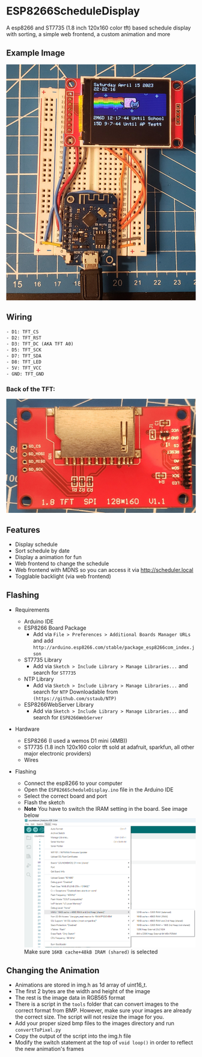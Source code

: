 # **ESP8266ScheduleDisplay**
A esp8266 and ST7735 (1.8 inch 120x160 color tft) based schedule display with sorting, a simple web frontend, a custom animation and more

## **Example Image**
![Image](example1.jpg)

## **Wiring**
    - D1: TFT_CS
    - D2: TFT_RST
    - D3: TFT_DC (AKA TFT A0)
    - D5: TFT_SCK
    - D7: TFT_SDA
    - D8: TFT_LED
    - 5V: TFT_VCC
    - GND: TFT_GND

### **Back of the TFT:**
![Image](example2.jpg)

## **Features**
- Display schedule
- Sort schedule by date
- Display a animation for fun
- Web frontend to change the schedule
- Web frontend with MDNS so you can access it via http://scheduler.local
- Togglable backlight (via web frontend)

## **Flashing**
- Requirements
    - Arduino IDE
    - ESP8266 Board Package
        - Add via `File > Preferences > Additional Boards Manager URLs` and add `http://arduino.esp8266.com/stable/package_esp8266com_index.json`
    - ST7735 Library
        - Add via `Sketch > Include Library > Manage Libraries...` and search for `ST7735`
    - NTP Library
        - Add via `Sketch > Include Library > Manage Libraries...` and search for `NTP` Downloadable from  `(https://github.com/sstaub/NTP)`
    - ESP8266WebServer Library
        - Add via `Sketch > Include Library > Manage Libraries...` and search for `ESP8266WebServer`
- Hardware
    - ESP8266 (I used a wemos D1 mini (4MB))
    - ST7735 (1.8 inch 120x160 color tft sold at adafruit, sparkfun, all other major electronic providers)
    - Wires

- Flashing
    - Connect the esp8266 to your computer
    - Open the `ESP8266ScheduleDisplay.ino` file in the Arduino IDE
    - Select the correct board and port
    - Flash the sketch
    - **Note** You have to switch the IRAM setting in the board. See image below
    ![Image](example3.png)
    Make sure `16KB cache+48kB IRAM (shared)` is selected

## **Changing the Animation**
- Animations are stored in img.h as 1d array of uint16_t.
- The first 2 bytes are the width and height of the image
- The rest is the image data in RGB565 format
- There is a script in the `tools` folder that can convert images to the correct format from BMP. However, make sure your images are already the correct size. The script will not resize the image for you.
- Add your proper sized bmp files to the images directory and run `convertToPixel.py`
- Copy the output of the script into the img.h file
- Modify the switch statement at the top of `void loop()` in order to reflect the new animation's frames